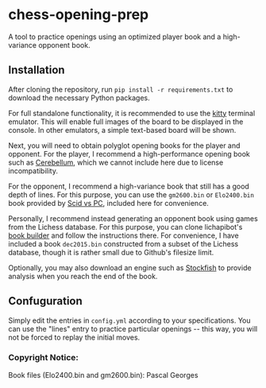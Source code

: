 # chess-opening-prep
A tool to practice openings using an optimized player book and a high-variance opponent book.

## Installation
After cloning the repository, run `pip install -r requirements.txt` to download the necessary Python packages.

For full standalone functionality, it is recommended to use the [kitty](https://sw.kovidgoyal.net/kitty/) terminal emulator. This will enable full images of the board to be displayed in the console. In other emulators, a simple text-based board will be shown.

Next, you will need to obtain polyglot opening books for the player and opponent. For the player, I recommend a high-performance opening book such as [Cerebellum](https://www.zipproth.de/Brainfish/download/), which we cannot include here due to license incompatibility.

For the opponent, I recommend a high-variance book that still has a good depth of lines. For this purpose, you can use the `gm2600.bin` or `Elo2400.bin` book provided by [Scid vs PC](http://scidvspc.sourceforge.net/), included here for convenience.

Personally, I recommend instead generating an opponent book using games from the Lichess database. For this purpose, you can clone lichapibot's [book builder](https://github.com/lichapibot/lichess-bot) and follow the instructions there. For convenience, I have included a book `dec2015.bin` constructed from a subset of the Lichess database, though it is rather small due to Github's filesize limit.

Optionally, you may also download an engine such as [Stockfish](https://stockfishchess.org/) to provide analysis when you reach the end of the book.

## Confuguration
Simply edit the entries in `config.yml` according to your specifications. You can use the "lines" entry to practice particular openings -- this way, you will not be forced to replay the initial moves.

### Copyright Notice:
Book files (Elo2400.bin and gm2600.bin): Pascal Georges
